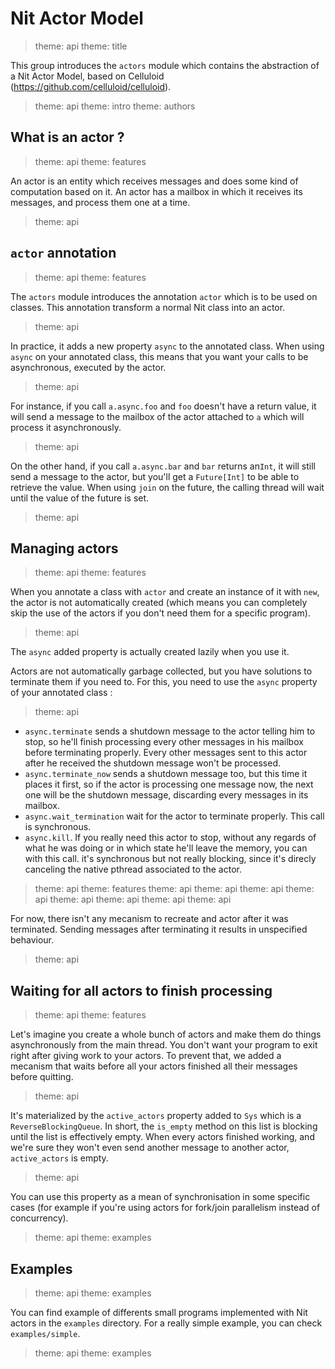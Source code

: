 # Nit Actor Model

> theme: api
> theme: title

This group introduces the `actors` module which contains the abstraction of a Nit Actor Model,
based on Celluloid (https://github.com/celluloid/celluloid).

> theme: api
> theme: intro
> theme: authors

## What is an actor ?

> theme: api
> theme: features

An actor is an entity which receives messages and does some kind of computation based on it.
An actor has a mailbox in which it receives its messages, and process them one at a time.

> theme: api

## `actor` annotation

> theme: api
> theme: features

The `actors` module introduces the annotation `actor` which is to be used on classes.
This annotation transform a normal Nit class into an actor.

> theme: api

In practice, it adds a new property `async` to the annotated class.
When using `async` on your annotated class, this means that you want your calls to be asynchronous,
executed by the actor.

> theme: api

For instance, if you call `a.async.foo` and `foo` doesn't have a return value, it will send
a message to the mailbox of the actor attached to `a` which will process it asynchronously.

> theme: api

On the other hand, if you call `a.async.bar` and `bar` returns an`Int`, it will still send
a message to the actor, but you'll get a `Future[Int]` to be able to retrieve the value.
When using `join` on the future, the calling thread will wait until the value of the future is set.

> theme: api

## Managing actors

> theme: api
> theme: features

When you annotate a class with `actor` and create an instance of it with `new`, the actor is not
automatically created (which means you can completely skip the use of the actors if you
don't need them for a specific program).

> theme: api

The `async` added property is actually created lazily when you use it.

Actors are not automatically garbage collected, but you have solutions to terminate them
if you need to. For this, you need to use the `async` property of your annotated class :

> theme: api

* `async.terminate` sends a shutdown message to the actor telling him to stop, so he'll finish
  processing every other messages in his mailbox before terminating properly. Every other messages sent
  to this actor after he received the shutdown message won't be processed.
* `async.terminate_now` sends a shutdown message too, but this time it places it first, so
  if the actor is processing one message now, the next one will be the shutdown message, discarding
  every messages in its mailbox.
* `async.wait_termination` wait for the actor to terminate properly. This call is synchronous.
* `async.kill`. If you really need this actor to stop, without any regards of what he was doing
  or in which state he'll leave the memory, you can with this call. it's synchronous but not really
  blocking, since it's direcly canceling the native pthread associated to the actor.

> theme: api
> theme: features
> theme: api
> theme: api
> theme: api
> theme: api
> theme: api
> theme: api
> theme: api
> theme: api

For now, there isn't any mecanism to recreate and actor after it was terminated.
Sending messages after terminating it results in unspecified behaviour.

> theme: api

## Waiting for all actors to finish processing

> theme: api
> theme: features

Let's imagine you create a whole bunch of actors and make them do things asynchronously from the main thread.
You don't want your program to exit right after giving work to your actors.
To prevent that, we added a mecanism that waits before all your actors finished all their messages
before quitting.

> theme: api

It's materialized by the `active_actors` property added to `Sys` which is a `ReverseBlockingQueue`.
In short, the `is_empty` method on this list is blocking until the list is effectively empty.
When every actors finished working, and we're sure they won't even send another message to another
actor, `active_actors` is empty.

> theme: api

You can use this property as a mean of synchronisation in some specific cases (for example if you're
using actors for fork/join parallelism instead of concurrency).

> theme: api
> theme: examples

## Examples

> theme: api
> theme: examples

You can find example of differents small programs implemented with Nit actors in the `examples`
directory. For a really simple example, you can check `examples/simple`.

> theme: api
> theme: examples

